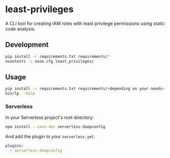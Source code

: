 # least-privileges

A CLI tool for creating IAM roles with least privilege permissions using static code analysis.

## Development

```bash
pip install -r requirements.txt requirements/*
nosetests -c nose.cfg least_privileges/
```

## Usage

```bash
pip install -r requirements.txt requirements/<depending on your needs>.txt
bin/lp --help
```

### Serverless

In your Serverless project's root directory:

```bash
npm install --save-dev serverless-dumpconfig
```

And add the plugin to your `serverless.yml`:

```yaml
plugins:
  - serverless-dumpconfig
```
